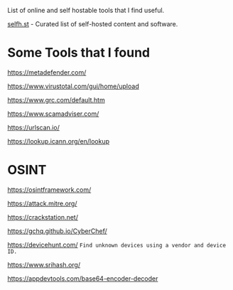 List of online and self hostable tools that I find useful.

[selfh.st](https://selfh.st/) - Curated list of self-hosted content and software.
# Some Tools that I found

https://metadefender.com/

https://www.virustotal.com/gui/home/upload

https://www.grc.com/default.htm

https://www.scamadviser.com/

https://urlscan.io/

https://lookup.icann.org/en/lookup

# OSINT
https://osintframework.com/

https://attack.mitre.org/

https://crackstation.net/

https://gchq.github.io/CyberChef/

https://devicehunt.com/ `Find unknown devices using a vendor and device ID.`

https://www.srihash.org/

https://appdevtools.com/base64-encoder-decoder